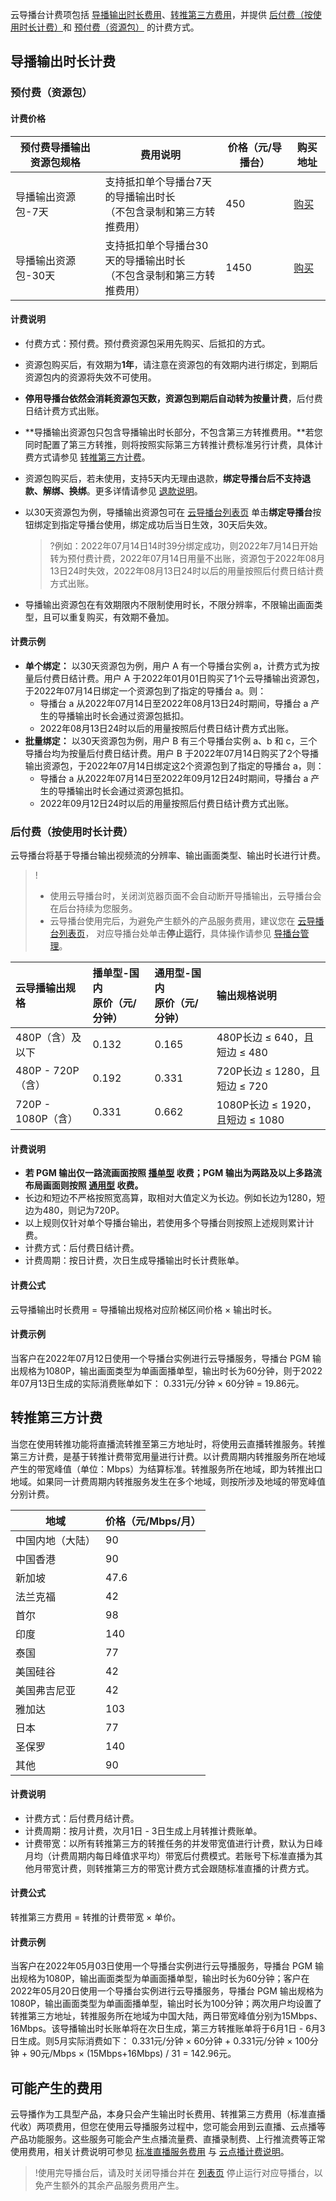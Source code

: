 云导播台计费项包括 [导播输出时长费用](#duration)、[转推第三方费用](#push)，并提供 [后付费（按使用时长计费）](#duration)和 [预付费（资源包）](#director) 的计费方式。

## 导播输出时长计费
[](id:director)
### 预付费（资源包）
#### 计费价格
| 预付费导播输出资源包规格 | 费用说明  | 价格（元/导播台） | 购买地址  |
| ------------------------ | ------------------------------------------------------------ | ----------------- | ----------------------------------------- |
| 导播输出资源包-7天 | 支持抵扣单个导播台7天的导播输出时长<br>（不包含录制和第三方转推费用） | 450 | [购买](https://buy.cloud.tencent.com/lvc) |
| 导播输出资源包-30天 | 支持抵扣单个导播台30天的导播输出时长<br>（不包含录制和第三方转推费用） | 1450 | [购买](https://buy.cloud.tencent.com/lvc) |

#### 计费说明
- 付费方式：预付费。预付费资源包采用先购买、后抵扣的方式。
- 资源包购买后，有效期为**1年**，请注意在资源包的有效期内进行绑定，到期后资源包内的资源将失效不可使用。
- **停用导播台依然会消耗资源包天数，资源包到期后自动转为按量计费**，后付费日结计费方式出账。
- **导播输出资源包只包含导播输出时长部分，不包含第三方转推费用。**若您同时配置了第三方转推，则将按照实际第三方转推计费标准另行计费，具体计费方式请参见 [转推第三方计费](#push)。
- 资源包购买后，若未使用，支持5天内无理由退款，**绑定导播台后不支持退款、解绑、换绑**。更多详情请参见 [退款说明](https://cloud.tencent.com/document/product/267/43456#caster_back)。 
- 以30天资源包为例，导播输出资源包可在 [云导播台列表页](https://console.cloud.tencent.com/live/caster) 单击**绑定导播台**按钮绑定到指定导播台使用，绑定成功后当日生效，30天后失效。
  
  >?例如：2022年07月14日14时39分绑定成功，则2022年7月14日开始转为预付费计费，2022年07月14日用量不出账，资源包于2022年08月13日24时失效，2022年08月13日24时以后的用量按照后付费日结计费方式出账。
- 导播输出资源包在有效期限内不限制使用时长，不限分辨率，不限输出画面类型，且可以重复购买，有效期不叠加。

#### 计费示例
- **单个绑定：**
  以30天资源包为例，用户 A 有一个导播台实例 a，计费方式为按量后付费日结计费。用户 A 于2022年01月01日购买了1个云导播输出资源包，于2022年07月14日绑定一个资源包到了指定的导播台 a。则：
  - 导播台 a 从2022年07月14日至2022年08月13日24时期间，导播台 a 产生的导播输出时长会通过资源包抵扣。
  - 2022年08月13日24时以后的用量按照后付费日结计费方式出账。
- **批量绑定：**
  以30天资源包为例，用户 B 有三个导播台实例 a、b 和 c，三个导播台均为按量后付费日结计费。用户 B 于2022年07月14日购买了2个导播输出资源包，于2022年07月14日绑定这2个资源包到了指定的导播台 a，则：
  - 导播台 a 从2022年07月14日至2022年09月12日24时期间，导播台 a 产生的导播输出时长会通过资源包抵扣。
  - 2022年09月12日24时以后的用量按照后付费日结计费方式出账。

[](id:duration)

### 后付费（按使用时长计费）
云导播台将基于导播台输出视频流的分辨率、输出画面类型、输出时长进行计费。

>! 
>- 使用云导播台时，关闭浏览器页面不会自动断开导播输出，云导播台会在后台持续为您服务。
>- 云导播台使用完后，为避免产生额外的产品服务费用，建议您在 [云导播台列表页](https://console.cloud.tencent.com/live/caster)， 对应导播台处单击**停止运行**，具体操作请参见 [导播台管理](https://cloud.tencent.com/document/product/267/47153)。

| 云导播输出规格[](id:PGM) | 播单型-国内<br>原价（元/分钟） | 通用型-国内<br>原价（元/分钟） | 输出规格说明                    |
| :----------------------- | :----------------------------- | :----------------------------- | :------------------------------ |
| 480P（含）及以下         | 0.132                          | 0.165                          | 480P长边 ≤ 640，且短边 ≤ 480    |
| 480P - 720P（含）        | 0.192                          | 0.331                          | 720P长边 ≤ 1280，且短边 ≤ 720   |
| 720P - 1080P（含）       | 0.331                          | 0.662                          | 1080P长边 ≤ 1920，且短边 ≤ 1080 |

#### 计费说明
-  **若 PGM 输出仅一路流画面按照 [播单型](https://cloud.tencent.com/document/product/267/46062#live_que5) 收费；PGM 输出为两路及以上多路流布局画面则按照 [通用型](https://cloud.tencent.com/document/product/267/46062#live_que5) 收费。**
-  长边和短边不严格按照宽高算，取相对大值定义为长边。例如长边为1280，短边为480，则记为720P。
-  以上规则仅针对单个导播台输出，若使用多个导播台则按照上述规则累计计费。
-  计费方式：后付费日结计费。
-  计费周期：按日计费，次日生成导播输出时长计费账单。

#### 计费公式
云导播输出时长费用 = 导播输出规格对应阶梯区间价格 × 输出时长。

#### 计费示例
当客户在2022年07月12日使用一个导播台实例进行云导播服务，导播台 PGM 输出规格为1080P，输出画面类型为单画面播单型，输出时长为60分钟，则于2022年07月13日生成的实际消费账单如下：
0.331元/分钟 × 60分钟 = 19.86元。

[](id:push)
## 转推第三方计费
当您在使用转推功能将直播流转推至第三方地址时，将使用云直播转推服务。转推第三方计费，是基于转推计费带宽用量进行计费。以计费周期内转推服务所在地域产生的带宽峰值（单位：Mbps）为结算标准。转推服务所在地域，即为转推出口地域。如果同一计费周期内转推服务发生在多个地域，则按所涉及地域的带宽峰值分别计费。 

| 地域             | 价格（元/Mbps/月） |
| ---------------- | ------------------ |
| 中国内地（大陆） | 90                 |
| 中国香港         | 90                 |
| 新加坡           | 47.6               |
| 法兰克福         | 42                 |
| 首尔             | 98                 |
| 印度             | 140                |
| 泰国             | 77                 |
| 美国硅谷         | 42                 |
| 美国弗吉尼亚     | 42                 |
| 雅加达           | 103                |
| 日本             | 77                 |
| 圣保罗           | 140                |
| 其他             | 90                 |

#### 计费说明
- 计费方式：后付费月结计费。
- 计费周期：按月计费，次月1日 - 3日生成上月转推计费账单。
- 计费带宽：以所有转推第三方的转推任务的并发带宽值进行计费，默认为日峰月均（计费周期内每日峰值求平均）带宽后付费模式。若账号下标准直播为其他月带宽计费，则转推第三方的带宽计费方式会跟随标准直播的计费方式。

#### 计费公式
转推第三方费用 = 转推的计费带宽 × 单价。

#### 计费示例
当客户在2022年05月03日使用一个导播台实例进行云导播服务，导播台 PGM 输出规格为1080P，输出画面类型为单画面播单型，输出时长为60分钟；客户在2022年05月20日使用一个导播台实例进行云导播服务，导播台 PGM 输出规格为1080P，输出画面类型为单画面播单型，输出时长为100分钟；两次用户均设置了转推第三方地址，转推服务所在地域为中国大陆，两日带宽峰值分别为15Mbps、16Mbps。该导播输出时长账单将在次日生成，第三方转推账单将于6月1日 - 6月3日生成。则5月实际消费如下：
0.331元/分钟 × 60分钟 + 0.331元/分钟 × 100分钟 + 90元/Mbps × (15Mbps+16Mbps) / 31 = 142.96元。

## 可能产生的费用
云导播作为工具型产品，本身只会产生输出时长费用、转推第三方费用（标准直播代收）两项费用，但您在使用云导播服务过程中，您可能会用到云直播、云点播等产品功能服务。这些服务可能会产生点播流量费、直播录制费、上行推流费等正常使用费用，相关计费说明可参见 [标准直播服务费用](https://cloud.tencent.com/document/product/267/34175) 与 [云点播计费说明](https://cloud.tencent.com/document/product/266/14666)。

>!使用完导播台后，请及时关闭导播台并在 [列表页](https://console.cloud.tencent.com/live/caster) 停止运行对应导播台，以免产生额外的其余产品服务费用产生。
